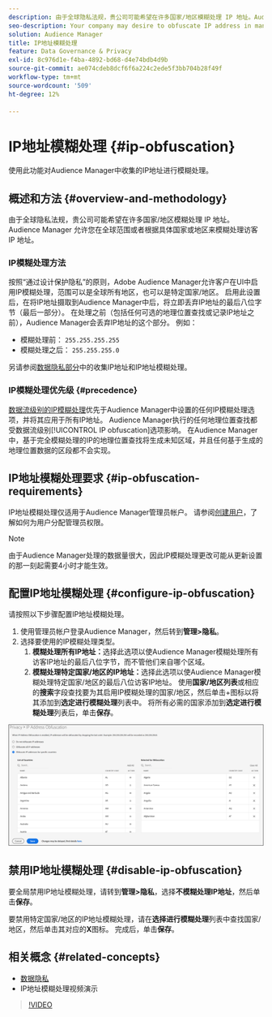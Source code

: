 ```yaml
---
description: 由于全球隐私法规，贵公司可能希望在许多国家/地区模糊处理 IP 地址。Audience Manager 允许您在全球范围或者根据具体国家或地区来模糊处理访客 IP 地址。
seo-description: Your company may desire to obfuscate IP address in many countries due to global privacy regulations. Audience Manager allows you to obfuscate visitor IP addresses on a global or country-by-country basis.
solution: Audience Manager
title: IP地址模糊处理
feature: Data Governance & Privacy
exl-id: 8c976d1e-f4ba-4892-bd68-d4e74bdb4d9b
source-git-commit: ae074cdeb8dcf6f6a224c2ede5f3bb704b28f49f
workflow-type: tm+mt
source-wordcount: '509'
ht-degree: 12%

---
```


# IP地址模糊处理 {#ip-obfuscation}

使用此功能对Audience Manager中收集的IP地址进行模糊处理。

## 概述和方法 {#overview-and-methodology}

由于全球隐私法规，贵公司可能希望在许多国家/地区模糊处理 IP 地址。Audience Manager 允许您在全球范围或者根据具体国家或地区来模糊处理访客 IP 地址。

### IP模糊处理方法

按照“通过设计保护隐私”的原则，Adobe Audience Manager允许客户在UI中启用IP模糊处理，范围可以是全球所有地区，也可以是特定国家/地区。 启用此设置后，在将IP地址摄取到Audience Manager中后，将立即丢弃IP地址的最后八位字节（最后一部分）。 在处理之前（包括任何可选的地理位置查找或记录IP地址之前），Audience Manager会丢弃IP地址的这个部分。 例如：

* 模糊处理前： `255.255.255.255`
* 模糊处理之后： `255.255.255.0`

另请参阅[数据隐私部分](/help/using/overview/data-security-and-privacy/data-privacy.md)中的收集IP地址和IP地址模糊处理。

### IP模糊处理优先级 {#precedence}

[数据流级别的IP模糊处理](https://experienceleague.adobe.com/docs/experience-platform/edge/datastreams/configure.html?lang=zh-Hans#create)优先于Audience Manager中设置的任何IP模糊处理选项，并将其应用于所有IP地址。 Audience Manager执行的任何地理位置查找都受数据流级别[!UICONTROL IP obfuscation]选项影响。 在Audience Manager中，基于完全模糊处理的IP的地理位置查找将生成未知区域，并且任何基于生成的地理位置数据的区段都不会实现。

## IP地址模糊处理要求 {#ip-obfuscation-requirements}

IP地址模糊处理仅适用于Audience Manager管理员帐户。 请参阅[创建用户](/help/using/features/administration/administration-overview.md#create-users)，了解如何为用户分配管理员权限。

>[!NOTE]
>
> 由于Audience Manager处理的数据量很大，因此IP模糊处理更改可能从更新设置的那一刻起需要4小时才能生效。

## 配置IP地址模糊处理 {#configure-ip-obfuscation}

请按照以下步骤配置IP地址模糊处理。

1. 使用管理员帐户登录Audience Manager，然后转到&#x200B;**管理>隐私**。
2. 选择要使用的IP模糊处理类型。
   1. **模糊处理所有IP地址：**&#x200B;选择此选项以使Audience Manager模糊处理所有访客IP地址的最后八位字节，而不管他们来自哪个区域。
   2. **模糊处理特定国家/地区的IP地址：**&#x200B;选择此选项以使Audience Manager模糊处理特定国家/地区的最后八位访客IP地址。 使用&#x200B;**国家/地区列表**&#x200B;或相应的&#x200B;**搜索**&#x200B;字段查找要为其启用IP模糊处理的国家/地区，然后单击+图标以将其添加到&#x200B;**选定进行模糊处理**&#x200B;列表中。 将所有必需的国家添加到&#x200B;**选定进行模糊处理**&#x200B;列表后，单击&#x200B;**保存**。

![](assets/ip-obfuscation.png)

## 禁用IP地址模糊处理 {#disable-ip-obfuscation}

要全局禁用IP地址模糊处理，请转到&#x200B;**管理>隐私**，选择&#x200B;**不模糊处理IP地址**，然后单击&#x200B;**保存**。

要禁用特定国家/地区的IP地址模糊处理，请在&#x200B;**选择进行模糊处理**&#x200B;列表中查找国家/地区，然后单击其对应的&#x200B;**X**&#x200B;图标。 完成后，单击&#x200B;**保存**。

## 相关概念 {#related-concepts}

* [数据隐私](/help/using/overview/data-security-and-privacy/data-privacy.md)
* IP地址模糊处理视频演示
>[!VIDEO](https://video.tv.adobe.com/v/34967?captions=chi_hans)
